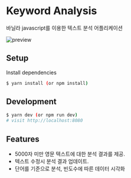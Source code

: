# Keyword Analysis
바닐라 javascript를 이용한 텍스트 분석 어플리케이션

![preview](https://github.com/hiiiii11/text-analysis/blob/master/keyword_analysis_dawoon.gif)

## Setup

Install dependencies

```sh
$ yarn install (or npm install)
```

## Development

```sh
$ yarn dev (or npm run dev)
# visit http://localhost:8080
```

## Features

- 5000자 미만 영문 텍스트에 대한 분석 결과를 제공.
- 텍스트 수정시 분석 결과 업데이트.
- 단어를 기준으로 분석, 빈도수에 따른 데이터 시각화
